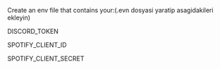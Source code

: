 Create an env file that contains your:(.evn dosyasi yaratip asagidakileri ekleyin)

DISCORD_TOKEN

SPOTIFY_CLIENT_ID

SPOTIFY_CLIENT_SECRET
